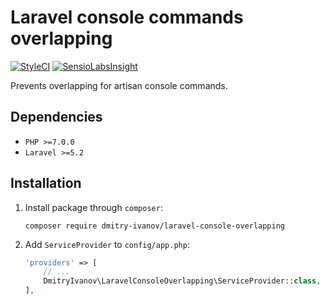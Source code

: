 # Laravel console commands overlapping

[![StyleCI](https://styleci.io/repos/59570052/shield)](https://styleci.io/repos/59570052)
[![SensioLabsInsight](https://insight.sensiolabs.com/projects/fd433eb8-d523-4e75-b6c3-9bd60e5f0171/mini.png)](https://insight.sensiolabs.com/projects/fd433eb8-d523-4e75-b6c3-9bd60e5f0171)

Prevents overlapping for artisan console commands.

## Dependencies
- `PHP >=7.0.0`
- `Laravel >=5.2`

## Installation

1. Install package through `composer`:
    ```shell
    composer require dmitry-ivanov/laravel-console-overlapping
    ```

2. Add `ServiceProvider` to `config/app.php`:
    ```php
    'providers' => [
        // ...
        DmitryIvanov\LaravelConsoleOverlapping\ServiceProvider::class,
    ],
    ```
